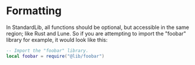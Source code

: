 # Formatting

In StandardLib, all functions should be optional, but accessible in the same region; like Rust and Lune. So if you are attempting to import the "foobar" library for example, it would look like this:

```lua
-- Import the "foobar" library.
local foobar = require("@lib/foobar")
```
